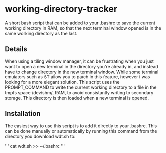 # working-directory-tracker
A short bash script that can be added to your .bashrc to save the current working directory in RAM, so that the next terminal window opened is in the same working directory as the last.

## Details 
When using a tiling window manager, it can be frustrating when you just want to open a new terminal in the directory you're already in, and instead have to change directory in the new terminal window. While some terminal emulators such as ST allow you to patch in this feature, however I was looking for a more elegant solution. This script uses the PROMPT_COMMAND to write the current working directory to a file in the tmpfs space /dev/shm/, RAM, to avoid consistantly writing to secondary storage. This directory is then loaded when a new terminal is opened. 
	
## Installation
The easiest way to use this script is to add it directly to your .bashrc. This can be done manually or automatically by running this command from the directory you download wdt.sh to:

'''
cat wdt.sh >> ~/.bashrc
'''
